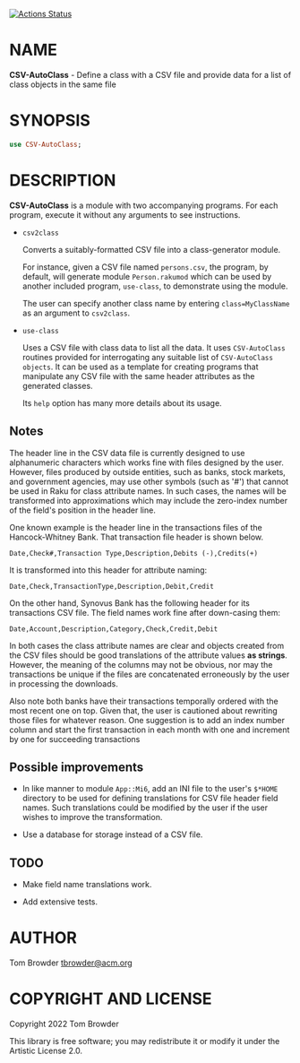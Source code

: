 [![Actions Status](https://github.com/tbrowder/CSV-AutoClass/actions/workflows/test.yml/badge.svg)](https://github.com/tbrowder/CSV-AutoClass/actions)

NAME
====

**CSV-AutoClass** - Define a class with a CSV file and provide data for a list of class objects in the same file

SYNOPSIS
========

```raku
use CSV-AutoClass;
```

DESCRIPTION
===========

**CSV-AutoClass** is a module with two accompanying programs. For each program, execute it without any arguments to see instructions.

  * `csv2class` 

    Converts a suitably-formatted CSV file into a class-generator module. 

    For instance, given a CSV file named `persons.csv`, the program, by default, will generate module `Person.rakumod` which can be used by another included program, `use-class`, to demonstrate using the module.

    The user can specify another class name by entering `class=MyClassName` as an argument to `csv2class`.

  * `use-class`

    Uses a CSV file with class data to list all the data. It uses `CSV-AutoClass` routines provided for interrogating any suitable list of `CSV-AutoClass objects`. It can be used as a template for creating programs that manipulate any CSV file with the same header attributes as the generated classes.

    Its `help` option has many more details about its usage.

Notes
-----

The header line in the CSV data file is currently designed to use alphanumeric characters which works fine with files designed by the user. However, files produced by outside entities, such as banks, stock markets, and government agencies, may use other symbols (such as '#') that cannot be used in Raku for class attribute names. In such cases, the names will be transformed into approximations which may include the zero-index number of the field's position in the header line.

One known example is the header line in the transactions files of the Hancock-Whitney Bank. That transaction file header is shown below. 

    Date,Check#,Transaction Type,Description,Debits (-),Credits(+)

It is transformed into this header for attribute naming:

    Date,Check,TransactionType,Description,Debit,Credit

On the other hand, Synovus Bank has the following header for its transactions CSV file. The field names work fine after down-casing them:

    Date,Account,Description,Category,Check,Credit,Debit

In both cases the class attribute names are clear and objects created from the CSV files should be good translations of the attribute values **as strings**. However, the meaning of the columns may not be obvious, nor may the transactions be unique if the files are concatenated erroneously by the user in processing the downloads.

Also note both banks have their transactions temporally ordered with the most recent one on top. Given that, the user is cautioned about rewriting those files for whatever reason. One suggestion is to add an index number column and start the first transaction in each month with one and increment by one for succeeding transactions

Possible improvements
---------------------

  * In like manner to module `App::Mi6`, add an INI file to the user's `$*HOME` directory to be used for defining translations for CSV file header field names. Such translations could be modified by the user if the user wishes to improve the transformation.

  * Use a database for storage instead of a CSV file.

TODO
----

  * Make field name translations work.

  * Add extensive tests.

AUTHOR
======

Tom Browder <tbrowder@acm.org>

COPYRIGHT AND LICENSE
=====================

Copyright 2022 Tom Browder

This library is free software; you may redistribute it or modify it under the Artistic License 2.0.

